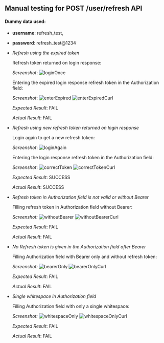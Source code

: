 ## Manual testing for POST /user/refresh API

#### Dummy data used:
* **username**: refresh_test,
* **password**: refresh_test@1234

* _Refresh using the expired token_

    Refresh token returned on login response:

    _Screenshot_:
    ![loginOnce](https://user-images.githubusercontent.com/50259869/94347905-e0e11680-0055-11eb-8569-0249b45e52e6.PNG)

    Entering the expired login response refresh token in the Authorization field:

    _Screenshot_:
    ![enterExpired](https://user-images.githubusercontent.com/56799401/102400371-d5273f80-4007-11eb-870e-b56b78a52eab.png)
    ![enterExpiredCurl](https://user-images.githubusercontent.com/50259869/94347907-e2124380-0055-11eb-982b-52e9f087540c.PNG)

    _Expected Result_: FAIL

    _Actual Result_: FAIL

* _Refresh using new refresh token returned on login response_

    Login again to get a new refresh token:

    _Screenshot_:
    ![loginAgain](https://user-images.githubusercontent.com/50259869/94347910-e2aada00-0055-11eb-982f-3919042cbac4.PNG)

    Entering the login response refresh token in the Authorization field:

    _Screenshot_:
    ![correctToken](https://user-images.githubusercontent.com/56799401/102400371-d5273f80-4007-11eb-870e-b56b78a52eab.png)
    ![correctTokenCurl](https://user-images.githubusercontent.com/50259869/94347912-e3437080-0055-11eb-9912-452d4a637942.PNG)

    _Expected Result_: SUCCESS

    _Actual Result_: SUCCESS

* _Refresh token in Authorization field is not valid or without Bearer_

    Filling refresh token in Authorization field without Bearer:

    _Screenshot:_
    ![withoutBearer](https://user-images.githubusercontent.com/56799401/102400755-60a0d080-4008-11eb-87bb-713fc76f717c.png)
    ![withoutBearerCurl](https://user-images.githubusercontent.com/50259869/94347916-e4749d80-0055-11eb-8d40-94ed540ed33e.PNG)

    _Expected Result_: FAIL

    _Actual Result_: FAIL

* _No Refresh token is given in the Authorization field after Bearer_

    Filling Authorization field with Bearer only and without refresh token:

    _Screenshot:_
    ![bearerOnly](https://user-images.githubusercontent.com/56799401/102400921-8c23bb00-4008-11eb-85c8-607e65649254.png)
    ![bearerOnlyCurl](https://user-images.githubusercontent.com/50259869/94347914-e3dc0700-0055-11eb-86cf-03789fff41a6.PNG)

    _Expected Result_: FAIL

    _Actual Result_: FAIL

* _Single whitespace in Authorization field_

    Filling Authorization field with only a single whitespace:

    _Screenshot:_
    ![whitespaceOnly](https://user-images.githubusercontent.com/56799401/102401049-b8d7d280-4008-11eb-9f57-b5e56059300e.png)
    ![whitespaceOnlyCurl](https://user-images.githubusercontent.com/50259869/94347918-e5a5ca80-0055-11eb-93ec-6ce64c3e4f38.PNG)

    _Expected Result_: FAIL

    _Actual Result_: FAIL